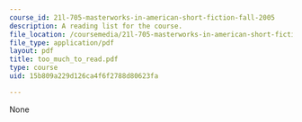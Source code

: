 ```yaml
---
course_id: 21l-705-masterworks-in-american-short-fiction-fall-2005
description: A reading list for the course.
file_location: /coursemedia/21l-705-masterworks-in-american-short-fiction-fall-2005/15b809a229d126ca4f6f2788d80623fa_too_much_to_read.pdf
file_type: application/pdf
layout: pdf
title: too_much_to_read.pdf
type: course
uid: 15b809a229d126ca4f6f2788d80623fa

---
```

None